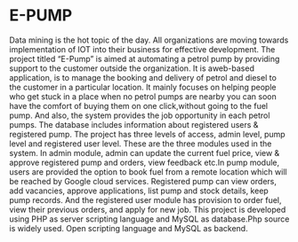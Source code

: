 # E-PUMP
Data   mining   is   the   hot   topic   of the   day.  All organizations   are   moving   towards implementation of IOT into their business for effective development. The project titled “E-Pump” is aimed at automating a petrol pump by providing support to the customer outside the organization. It is aweb-based application, is to manage the booking and delivery of petrol and diesel to the customer in a particular location. It mainly focuses on helping people who get stuck in a place when no petrol pumps are nearby you can soon have the comfort of buying them on one click,without going to the fuel pump. And also, the system provides the job opportunity in each petrol pumps. The database includes information about registered users &amp; registered pump. The project has three levels of access, admin level, pump level and registered user level. These are the three modules used in the system. In admin module, admin can update the current fuel price, view &amp; approve registered pump and orders, view feedback etc.In pump module, users are provided the option to book fuel from a remote location which will be reached by Google cloud services. Registered pump can view orders, add vacancies, approve applications, list pump and stock details, keep pump records. And the registered user module has provision to order fuel, view their previous orders, and apply for new job. This   project   is   developed   using   PHP   as server   scripting   language   and   MySQL as database.Php source is widely used. Open scripting language and MySQL as backend. 
